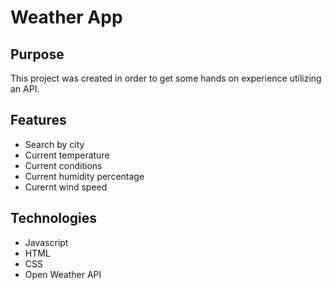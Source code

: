 <h1>Weather App</h1>

<h2>Purpose</h2>
<p>This project was created in order to get some hands on experience utilizing an API. </p>
<h2>Features</h2>
  <ul>
    <li>Search by city</li>
    <li>Current temperature</li>
    <li>Current conditions</li>
    <li>Current humidity percentage</li>
    <li>Curernt wind speed</li>
  </ul>
<h2>Technologies</h2>
  <ul>
    <li>Javascript</li>
    <li>HTML</li>
    <li>CSS</li>
    <li>Open Weather API</li>
  </ul>
